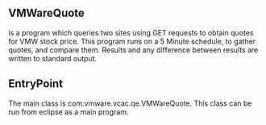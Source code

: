 ## VMWareQuote 

is a program which queries two sites using GET requests to obtain quotes for VMW stock price. This program runs on a 5 Minute schedule, to gather quotes, and compare them.  Results and any difference between results are written to standard output.

## EntryPoint
The main class is com.vmware.vcac.qe.VMWareQuote.  This class can be run from eclipse as a main program.


